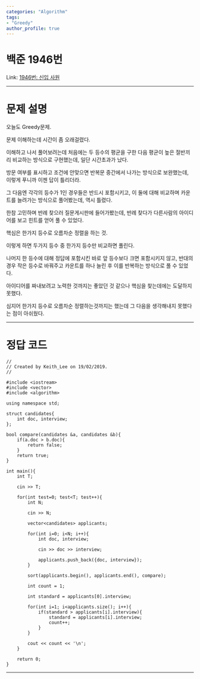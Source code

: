 ```yaml
---
categories: "Algorithm"
tags: 
- "Greedy"
author_profile: true
---
```

# 백준 1946번
Link: [1946번: 신입 사원][BOJLink]

[BOJLink]: https://www.acmicpc.net/problem/1946
<hr/>

# 문제 설명
오늘도 Greedy문제.

문제 이해하는데 시간이 좀 오래걸렸다.

이해하고 나서 풀어보려는데 처음에는 두 등수의 평균을 구한 다음 평균이 높은 절반끼리 비교하는 방식으로 구현했는데, 일단 시간초과가 났다.

방문 여부를 표시하고 조건에 안맞으면 반복문 중간에서 나가는 방식으로 보완했는데, 이렇게 푸니까 이젠 답이 틀리더라.

그 다음엔 각각의 등수가 1인 경우들은 반드시 포함시키고, 이 둘에 대해 비교하며 카운트를 늘려가는 방식으로 풀어봤는데, 역시 틀렸다.

한참 고민하며 반례 찾으러 질문게시판에 들어가봤는데, 반례 찾다가 다른사람의 아이디어를 보고 힌트를 얻어 풀 수 있었다.

핵심은 한가지 등수로 오름차순 정렬을 하는 것.

이렇게 하면 두가지 등수 중 한가지 등수만 비교하면 풀린다.

나머지 한 등수에 대해 정답에 포함시킨 바로 앞 등수보다 크면 포함시키지 않고, 반대의 경우 작은 등수로 바꿔주고 카운트를 하나 늘린 후 이를 반복하는 방식으로 풀 수 있었다.

아이디어를 짜내보려고 노력한 것까지는 좋았던 것 같으나 핵심을 찾는데에는 도달하지 못했다.

심지어 한가지 등수로 오름차순 정렬하는것까지는 했는데 그 다음을 생각해내지 못했다는 점이 아쉬웠다.
<hr/>

# 정답 코드
```
//
// Created by Keith_Lee on 19/02/2019.
//

#include <iostream>
#include <vector>
#include <algorithm>

using namespace std;

struct candidates{
    int doc, interview;
};

bool compare(candidates &a, candidates &b){
    if(a.doc > b.doc){
        return false;
    }
    return true;
}

int main(){
    int T;

    cin >> T;

    for(int test=0; test<T; test++){
        int N;

        cin >> N;

        vector<candidates> applicants;

        for(int i=0; i<N; i++){
            int doc, interview;

            cin >> doc >> interview;

            applicants.push_back({doc, interview});
        }

        sort(applicants.begin(), applicants.end(), compare);

        int count = 1;

        int standard = applicants[0].interview;

        for(int i=1; i<applicants.size(); i++){
            if(standard > applicants[i].interview){
                standard = applicants[i].interview;
                count++;
            }
        }

        cout << count << '\n';
    }

    return 0;
}
```
<hr/>